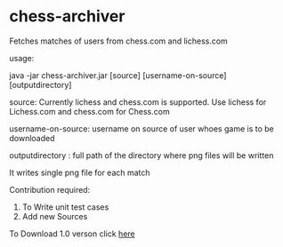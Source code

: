 # chess-archiver

Fetches matches of users from chess.com and lichess.com

usage:

java -jar chess-archiver.jar [source] [username-on-source] [outputdirectory]


source: Currently lichess and chess.com is supported. Use lichess for Lichess.com and chess.com for Chess.com

username-on-source: username on source of user whoes game is to be downloaded

outputdirectory : full path of the directory where png files will be written
  

It writes single png file for each match

Contribution required:
1. To Write unit test cases
2. Add new Sources

To Download 1.0 verson click [here](http://scriptchess.com/chess-archiver-1.0.jar)
